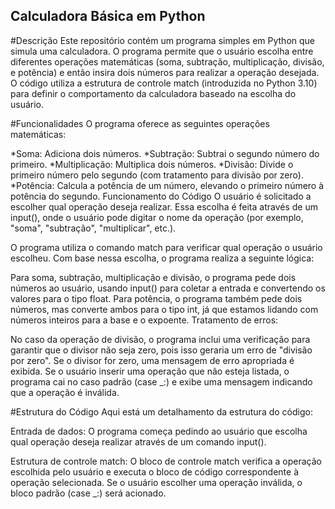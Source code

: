 ## Calculadora Básica em Python
#Descrição
Este repositório contém um programa simples em Python que simula uma calculadora. O programa permite que o usuário escolha entre diferentes operações matemáticas (soma, subtração, multiplicação, divisão, e potência) e então insira dois números para realizar a operação desejada. O código utiliza a estrutura de controle match (introduzida no Python 3.10) para definir o comportamento da calculadora baseado na escolha do usuário.

#Funcionalidades
O programa oferece as seguintes operações matemáticas:

*Soma: Adiciona dois números.
*Subtração: Subtrai o segundo número do primeiro.
*Multiplicação: Multiplica dois números.
*Divisão: Divide o primeiro número pelo segundo (com tratamento para divisão por zero).
*Potência: Calcula a potência de um número, elevando o primeiro número à potência do segundo.
Funcionamento do Código
O usuário é solicitado a escolher qual operação deseja realizar. Essa escolha é feita através de um input(), onde o usuário pode digitar o nome da operação (por exemplo, "soma", "subtração", "multiplicar", etc.).

O programa utiliza o comando match para verificar qual operação o usuário escolheu. Com base nessa escolha, o programa realiza a seguinte lógica:

Para soma, subtração, multiplicação e divisão, o programa pede dois números ao usuário, usando input() para coletar a entrada e convertendo os valores para o tipo float.
Para potência, o programa também pede dois números, mas converte ambos para o tipo int, já que estamos lidando com números inteiros para a base e o expoente.
Tratamento de erros:

No caso da operação de divisão, o programa inclui uma verificação para garantir que o divisor não seja zero, pois isso geraria um erro de "divisão por zero". Se o divisor for zero, uma mensagem de erro apropriada é exibida.
Se o usuário inserir uma operação que não esteja listada, o programa cai no caso padrão (case _:) e exibe uma mensagem indicando que a operação é inválida.

#Estrutura do Código
Aqui está um detalhamento da estrutura do código:

Entrada de dados: O programa começa pedindo ao usuário que escolha qual operação deseja realizar através de um comando input().

Estrutura de controle match: O bloco de controle match verifica a operação escolhida pelo usuário e executa o bloco de código correspondente à operação selecionada. Se o usuário escolher uma operação inválida, o bloco padrão (case _:) será acionado.

